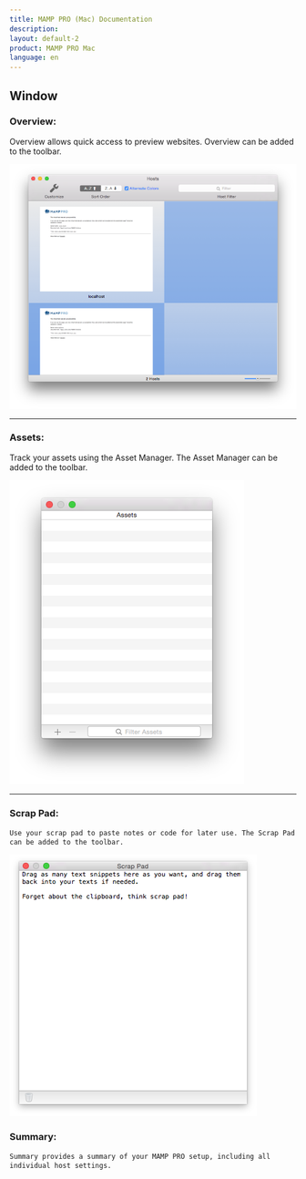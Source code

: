 ```yaml
---
title: MAMP PRO (Mac) Documentation
description: 
layout: default-2
product: MAMP PRO Mac
language: en
---
```


##  Window


### Overview:

Overview allows quick access to preview websites. Overview can be added to the toolbar.

![MAMP](Overview.png)

---

### Assets:

Track your assets using the Asset Manager. The Asset Manager can be added to the toolbar.
  
![MAMP](Assets.png)


---

### Scrap Pad:

    Use your scrap pad to paste notes or code for later use. The Scrap Pad can be added to the toolbar.

![MAMP](ScrapPad.png)

### Summary:

    Summary provides a summary of your MAMP PRO setup, including all individual host settings.
